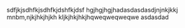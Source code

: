 sdfjkjsdhfkjsdhfkjdshfkjdsf
hgjhgjhgjhadasdasdasdjnjnkjkkj
mnbm,njkjhkjhjkh
kljkjhkjhkjhqweqweqweqwe
asdasdad
